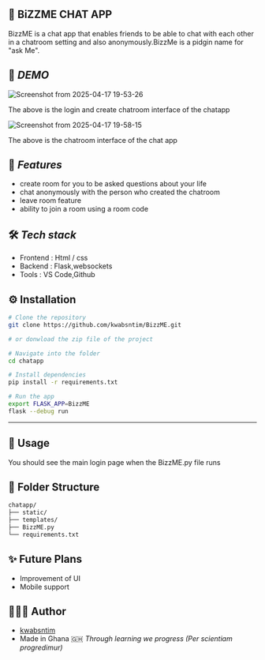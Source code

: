 ## 🌟 BiZZME CHAT APP 
BizzME is a chat app that enables friends to be able to chat with each other in a chatroom setting and also anonymously.BizzMe is a pidgin name for "ask Me".

##  📸 *DEMO*
![Screenshot from 2025-04-17 19-53-26](https://github.com/user-attachments/assets/ae1f59fb-c852-42c7-9e60-89ffe02bd5cd)

The above is the login and create chatroom interface of the chatapp


![Screenshot from 2025-04-17 19-58-15](https://github.com/user-attachments/assets/6b355a8a-5cfa-4fae-b5ca-8d3d99322cd5)


The above is the chatroom interface of the chat app

## 🚀 *Features* 
- create room for you to be asked questions about your life 
- chat anonymously with the person who created the chatroom
- leave room feature
- ability to join a room using a room code

##  🛠️ *Tech stack*

- Frontend : Html / css
- Backend : Flask,websockets
- Tools : VS Code,Github

## ⚙️ Installation 

```bash
# Clone the repository
git clone https://github.com/kwabsntim/BizzME.git

# or donwload the zip file of the project

# Navigate into the folder
cd chatapp

# Install dependencies
pip install -r requirements.txt

# Run the app
export FLASK_APP=BizzME
flask --debug run 
```

---
## 🧪 Usage
You should see the main login page when the BizzME.py file runs 

## 📁 Folder Structure

```bash
chatapp/
├── static/
├── templates/
├── BizzME.py
└── requirements.txt
```
## ✨ Future Plans
- Improvement of UI
- Mobile support

## 👨🏽‍💻 Author

- [kwabsntim](https://github.com/kwabsntim) 
- Made in Ghana 🇬🇭
  *Through learning we progress (Per scientiam progredimur)*
